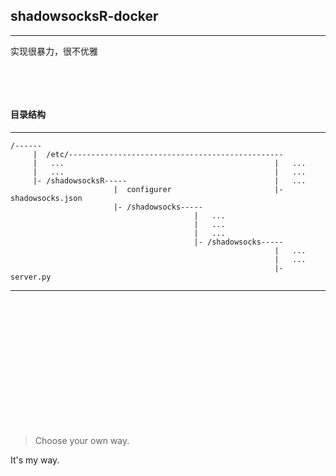 ## shadowsocksR-docker
---
实现很暴力，很不优雅

&ensp;

&ensp;

#### 目录结构
---
```
/------
     |  /etc/------------------------------------------------
     |   ...                                               |   ...
     |   ...                                               |   ...
     |- /shadowsocksR-----                                 |   ...
                       |  configurer                       |- shadowsocks.json
                       |- /shadowsocks-----
                                         |   ...
                                         |   ...
                                         |   ...
                                         |- /shadowsocks-----
                                                           |   ...
                                                           |   ...
                                                           |- server.py
```
---

&ensp;

&ensp;

&ensp;

&ensp;

&ensp;

&ensp;

&ensp;

>Choose your own way.

It's my way.
